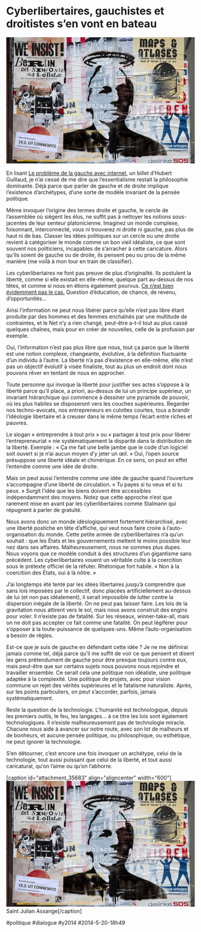 # Cyberlibertaires, gauchistes et droitistes s’en vont en bateau

![](_i/assange.webp)

En lisant [Le problème de la gauche avec internet](http://internetactu.blog.lemonde.fr/2014/05/16/le-probleme-de-la-gauche-avec-internet/), un billet d’Hubert Guillaud, je n’ai cessé de me dire que l’essentialisme restait la philosophie dominante. Déjà parce que parler de gauche et de droite implique l’existence d’archétypes, d’une sorte de modèle invariant de la pensée politique.

Même invoquer l’origine des termes droite et gauche, le cercle de l’assemblée où siègent les élus, ne suffit pas à nettoyer les notions sous-jacentes de leur senteur platonicienne. Imaginez un monde complexe, foisonnant, interconnecté, vous ni trouverez ni droite ni gauche, pas plus de haut ni de bas. Classer les idées politiques sur un cercle ou une droite revient à catégoriser le monde comme un bon vieil idéaliste, ce que sont souvent nos politiciens, incapables de s’arracher à cette caricature. Alors qu’ils soient de gauche ou de droite, ils pensent peu ou prou de la même manière (me voilà à mon tour en train de classifier).

Les cyberlibertaires ne font pas preuve de plus d’originalité. Ils postulent la liberté, comme si elle existait en elle-même, quelque part au-dessus de nos têtes, et comme si nous en étions également pourvus. [Ce n’est bien évidemment pas le cas.](../../2013/10/quest-ce-que-la-liberte.md) Question d’éducation, de chance, de revenu, d’opportunités…

Ainsi l’information ne peut nous libérer parce qu’elle n’est pas libre étant produite par des hommes et des femmes enchaînés par une multitude de contraintes, et le Net n’y a rien changé, peut-être a-t-il tout au plus cassé quelques chaînes, mais pour en créer de nouvelles, celle de la profusion par exemple.

Oui, l’information n’est pas plus libre que nous, tout ça parce que la liberté est une notion complexe, changeante, évolutive, à la définition fluctuante d’un individu à l’autre. La liberté n’a pas d’existence en elle-même, elle n’est pas un objectif évolutif à visée finaliste, tout au plus un endroit dont nous pouvons rêver en tentant de nous en approcher.

Toute personne qui invoque la liberté pour justifier ses actes s’oppose à la liberté parce qu’il place, a priori, au-dessus de lui un principe supérieur, un invariant hiérarchique qui commence à dessiner une pyramide de pouvoir, où les plus habiles se disposeront vers les couches supérieures. Regarder nos techno-avocats, nos entrepreneurs en culottes courtes, tous a brandir l’idéologie libertaire et à creuser dans le même temps l’écart entre riches et pauvres.

Le slogan « entreprendre à tout prix » ou « partager à tout prix pour libérer l’entrepreneuriat » nie systématiquement la disparité dans la distribution de la liberté. Exemple : « Ça me fait une belle jambe que le code d’un logiciel soit ouvert si je n’ai aucun moyen d’y jeter un œil. » Oui, l’open source présuppose une liberté idéale et chimérique. En ce sens, on peut en effet l’entendre comme une idée de droite.

Mais on peut aussi l’entendre comme une idée de gauche quand l’ouverture s’accompagne d’une liberté de circulation. « Tu payes si tu veux et si tu peux. » Surgit l’idée que les biens doivent être accessibles indépendamment des moyens. Notez que cette approche n’est que rarement mise en avant par les cyberlibertaires comme Stalmann qui répugnent à parler de gratuité.

Nous avons donc un monde idéologiquement fortement hiérarchisé, avec une liberté postiche en tête d’affiche, qui veut nous faire croire à l’auto-organisation du monde. Cette petite armée de cyberlibertaires n’a qu’un souhait : que les États et les gouvernements mettent le moins possible leur nez dans ses affaires. Malheureusement, nous ne sommes plus dupes. Nous voyons que ce modèle conduit à des structures d’un gigantisme sans précédent. Les cyberlibertaires vouent un véritable culte à la coercition sous le prétexte officiel de la réfuter. Rhétorique fort habile. « Non à la coercition des États, oui à là nôtre. »

J’ai longtemps été tenté par les idées libertaires jusqu’à comprendre que sans lois imposées par le collectif, donc placées artificiellement au-dessus de lui (et non pas idéalement), il serait impossible de lutter contre la dispersion inégale de la liberté. On ne peut pas laisser faire. Les lois de la gravitation nous attirent vers le sol, mais nous avons construit des engins pour voler. Il n’existe pas de fatalité. Sur les réseaux, winner-take-all, mais on ne doit pas accepter ce fait comme une fatalité. On peut légiférer pour s’opposer à la toute-puissance de quelques-uns. Même l’auto-organisation a besoin de règles.

Est-ce que je suis de gauche en défendant cette idée ? Je ne me définirai jamais comme tel, déjà parce qu’il me suffit de voir ce que pensent et disent les gens prétendument de gauche pour être presque toujours contre eux, mais peut-être que sur certains sujets nous pouvons nous rejoindre et travailler ensemble. Ce serait cela une politique non idéaliste, une politique adaptée à la complexité. Une politique de projets, avec pour vision commune un rejet des vérités supérieures et le fatalisme naturaliste. Après, sur les points particuliers, on peut s’accorder, parfois, jamais systématiquement.

Reste la question de la technologie. L’humanité est technologique, depuis les premiers outils, le feu, les langages… à ce titre les lois sont également technologiques. Il n’existe malheureusement pas de technologie miracle. Chacune nous aide à avancer sur notre route, avec son lot de malheurs et de bonheurs, et aucune pensée politique, ou philosophique, ou esthétique, ne peut ignorer la technologie.

S’en détourner, c’est encore une fois invoquer un archétype, celui de la technologie, tout aussi puissant que celui de la liberté, et tout aussi caricatural, qu’on l’aime ou qu’on l’abhorre.

[caption id="attachment\_35683" align="aligncenter" width="600"]![Saint Julian Assange](_i/assange.webp) Saint Julian Assange[/caption]



#politique #dialogue #y2014 #2014-5-20-18h49
